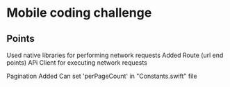 # Mobile coding challenge

## Points

Used native libraries for performing network  requests
Added Route  (url end points)
APi Client for executing network requests


Pagination Added
Can set 'perPageCount' in "Constants.swift" file

